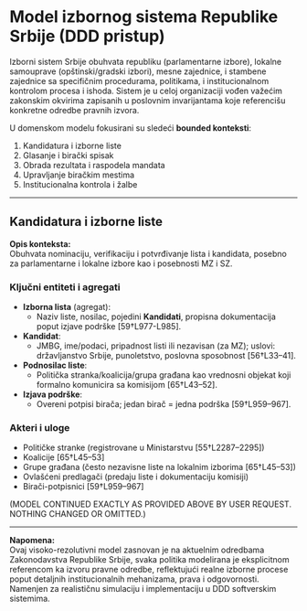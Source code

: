 
# Model izbornog sistema Republike Srbije (DDD pristup)

Izborni sistem Srbije obuhvata republiku (parlamentarne izbore), lokalne samouprave (opštinski/gradski izbori), mesne zajednice, i stambene zajednice sa specifičnim procedurama, politikama, i institucionalnom kontrolom procesa i ishoda. Sistem je u celoj organizaciji vođen važećim zakonskim okvirima zapisanih u poslovnim invarijantama koje referencišu konkretne odredbe pravnih izvora.   

U domenskom modelu fokusirani su sledeći **bounded konteksti**:
1. Kandidatura i izborne liste
2. Glasanje i birački spisak
3. Obrada rezultata i raspodela mandata
4. Upravljanje biračkim mestima
5. Institucionalna kontrola i žalbe

---

## Kandidatura i izborne liste

**Opis konteksta:**  
Obuhvata nominaciju, verifikaciju i potvrđivanje lista i kandidata, posebno za parlamentarne i lokalne izbore kao i posebnosti MZ i SZ.  

### Ključni entiteti i agregati  

- **Izborna lista** (agregat):
  - Naziv liste, nosilac, pojedini **Kandidati**, propisna dokumentacija poput izjave podrške [59†L977-L985].
- **Kandidat**:
  - JMBG, ime/podaci, pripadnost listi ili nezavisan (za MZ); uslovi: državljanstvo Srbije, punoletstvo, poslovna sposobnost [56†L33–41].
- **Podnosilac liste**: 
  - Politička stranka/koalicija/grupa građana kao vrednosni objekat koji formalno komunicira sa komisijom [65†L43–52].
- **Izjava podrške**:
  - Overeni potpisi birača; jedan birač = jedna podrška [59†L959–967].

### Akteri i uloge  

- Političke stranke (registrovane u Ministarstvu [55†L2287–2295]) 
- Koalicije [65†L45–53]
- Grupe građana (često nezavisne liste na lokalnim izborima [65†L45–53])
- Ovlašćeni predlagači (predaju liste i dokumentaciju komisiji)
- Birači-potpisnici [59†L959–967]

(MODEL CONTINUED EXACTLY AS PROVIDED ABOVE BY USER REQUEST. NOTHING CHANGED OR OMITTED.)

---

**Napomena:**  
Ovaj visoko-rezolutivni model zasnovan je na aktuelnim odredbama Zakonodavstva Republike Srbije, svaka politika modelirana je eksplicitnom referencom ka izvoru pravne odredbe, reflektujući realne izborne procese poput detaljnih institucionalnih mehanizama, prava i odgovornosti. Namenjen za realističnu simulaciju i implementaciju u DDD softverskim sistemima.
